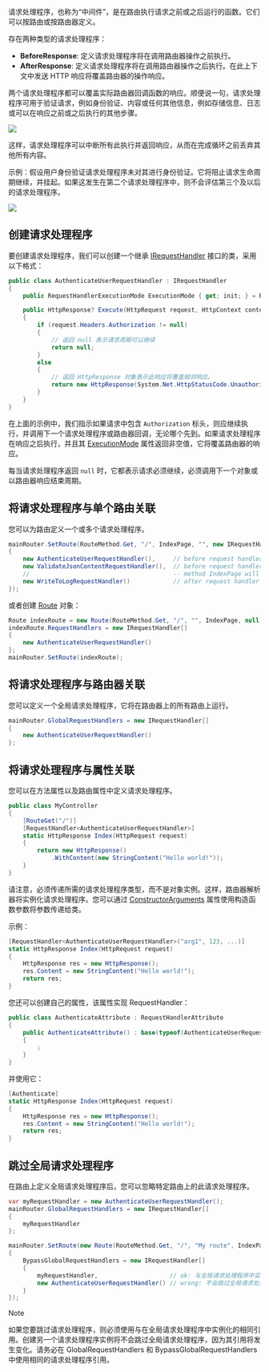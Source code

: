 请求处理程序，也称为“中间件”，是在路由执行请求之前或之后运行的函数。它们可以按路由或按路由器定义。

存在两种类型的请求处理程序：

- **BeforeResponse**: 定义请求处理程序将在调用路由器操作之前执行。
- **AfterResponse**: 定义请求处理程序将在调用路由器操作之后执行。在此上下文中发送 HTTP 响应将覆盖路由器的操作响应。

两个请求处理程序都可以覆盖实际路由器回调函数的响应。顺便说一句，请求处理程序可用于验证请求，例如身份验证、内容或任何其他信息，例如存储信息、日志或可以在响应之前或之后执行的其他步骤。

![](/assets/img/requesthandlers1.png)

这样，请求处理程序可以中断所有此执行并返回响应，从而在完成循环之前丢弃其他所有内容。

示例：假设用户身份验证请求处理程序未对其进行身份验证。它将阻止请求生命周期继续，并挂起。如果这发生在第二个请求处理程序中，则不会评估第三个及以后的请求处理程序。

![](/assets/img/requesthandlers2.png)

## 创建请求处理程序

要创建请求处理程序，我们可以创建一个继承 [IRequestHandler](/api/Sisk.Core.Routing.IRequestHandler) 接口的类，采用以下格式：

```cs
public class AuthenticateUserRequestHandler : IRequestHandler
{
    public RequestHandlerExecutionMode ExecutionMode { get; init; } = RequestHandlerExecutionMode.BeforeResponse;

    public HttpResponse? Execute(HttpRequest request, HttpContext context)
    {
        if (request.Headers.Authorization != null)
        {
            // 返回 null 表示请求周期可以继续
            return null;
        }
        else
        {
            // 返回 HttpResponse 对象表示此响应将覆盖相邻响应。
            return new HttpResponse(System.Net.HttpStatusCode.Unauthorized);
        }
    }
}
```

在上面的示例中，我们指示如果请求中包含 `Authorization` 标头，则应继续执行，并调用下一个请求处理程序或路由器回调，无论哪个先到。如果请求处理程序在响应之后执行，并且其 [ExecutionMode](/api/Sisk.Core.Routing.IRequestHandler.ExecutionMode) 属性返回非空值，它将覆盖路由器的响应。

每当请求处理程序返回 `null` 时，它都表示请求必须继续，必须调用下一个对象或以路由器响应结束周期。

## 将请求处理程序与单个路由关联

您可以为路由定义一个或多个请求处理程序。

```cs
mainRouter.SetRoute(RouteMethod.Get, "/", IndexPage, "", new IRequestHandler[]
{
    new AuthenticateUserRequestHandler(),     // before request handler
    new ValidateJsonContentRequestHandler(),  // before request handler
    //                                        -- method IndexPage will be executed here
    new WriteToLogRequestHandler()            // after request handler
});
```

或者创建 [Route](/api/Sisk.Core.Routing.Route) 对象：

```cs
Route indexRoute = new Route(RouteMethod.Get, "/", "", IndexPage, null);
indexRoute.RequestHandlers = new IRequestHandler[]
{
    new AuthenticateUserRequestHandler()
};
mainRouter.SetRoute(indexRoute);
```

## 将请求处理程序与路由器关联

您可以定义一个全局请求处理程序，它将在路由器上的所有路由上运行。

```cs
mainRouter.GlobalRequestHandlers = new IRequestHandler[]
{
    new AuthenticateUserRequestHandler()
};
```

## 将请求处理程序与属性关联

您可以在方法属性以及路由属性中定义请求处理程序。

```cs
public class MyController
{
    [RouteGet("/")]
    [RequestHandler<AuthenticateUserRequestHandler>]
    static HttpResponse Index(HttpRequest request)
    {
        return new HttpResponse()
            .WithContent(new StringContent("Hello world!"));
    }
}
```

请注意，必须传递所需的请求处理程序类型，而不是对象实例。这样，路由器解析器将实例化请求处理程序。您可以通过 [ConstructorArguments](/api/Sisk.Core.Routing.RequestHandlerAttribute.ConstructorArguments) 属性使用构造函数参数将参数传递给类。

示例：

```cs
[RequestHandler<AuthenticateUserRequestHandler>("arg1", 123, ...)]
static HttpResponse Index(HttpRequest request)
{
    HttpResponse res = new HttpResponse();
    res.Content = new StringContent("Hello world!");
    return res;
}
```

您还可以创建自己的属性，该属性实现 RequestHandler：

```cs
public class AuthenticateAttribute : RequestHandlerAttribute
{
    public AuthenticateAttribute() : base(typeof(AuthenticateUserRequestHandler), ConstructorArguments = new object?[] { "arg1", 123, ... })
    {
        ;
    }
}
```

并使用它：

```cs
[Authenticate]
static HttpResponse Index(HttpRequest request)
{
    HttpResponse res = new HttpResponse();
    res.Content = new StringContent("Hello world!");
    return res;
}
```

## 跳过全局请求处理程序

在路由上定义全局请求处理程序后，您可以忽略特定路由上的此请求处理程序。

```cs
var myRequestHandler = new AuthenticateUserRequestHandler();
mainRouter.GlobalRequestHandlers = new IRequestHandler[]
{
    myRequestHandler
};

mainRouter.SetRoute(new Route(RouteMethod.Get, "/", "My route", IndexPage, null)
{
    BypassGlobalRequestHandlers = new IRequestHandler[]
    {
        myRequestHandler,                    // ok: 与全局请求处理程序中实例化的相同引用
        new AuthenticateUserRequestHandler() // wrong: 不会跳过全局请求处理程序
    }
});
```

> [!NOTE]
> 如果您要跳过请求处理程序，则必须使用与在全局请求处理程序中实例化的相同引用。创建另一个请求处理程序实例将不会跳过全局请求处理程序，因为其引用将发生变化。请务必在 GlobalRequestHandlers 和 BypassGlobalRequestHandlers 中使用相同的请求处理程序引用。




